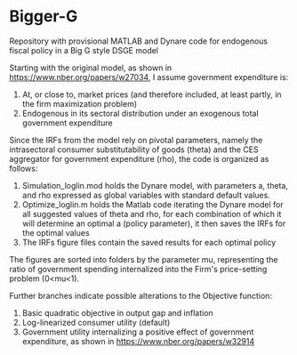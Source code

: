 # Bigger-G
Repository with provisional MATLAB and Dynare code for endogenous fiscal policy in a Big G style DSGE model 

Starting with the original model, as shown in https://www.nber.org/papers/w27034, I assume government expenditure is:
1. At, or close to, market prices (and therefore included, at least partly, in the firm maximization problem)
2. Endogenous in its sectoral distribution under an exogenous total government expenditure

Since the IRFs from the model rely on pivotal parameters, namely the intrasectoral consumer substitutability of goods (theta) and the CES aggregator for government expenditure (rho), the code is organized as follows:

1. Simulation_loglin.mod holds the Dynare model, with parameters a, theta, and rho expressed as global variables with standard default values.
2. Optimize_loglin.m holds the Matlab code iterating the Dynare model for all suggested values of theta and rho, for each combination of which it will determine an optimal a (policy parameter), it then saves the IRFs for the optimal values
3. The IRFs figure files contain the saved results for each optimal policy 

The figures are sorted into folders by the parameter mu, representing the ratio of government spending internalized into the Firm's price-setting problem (0<mu<1).

Further branches indicate possible alterations to the Objective function:
1. Basic quadratic objective in output gap and inflation
2. Log-linearized consumer utility (default)
3. Government utility internalizing a positive effect of government expenditure, as shown in https://www.nber.org/papers/w32914 
